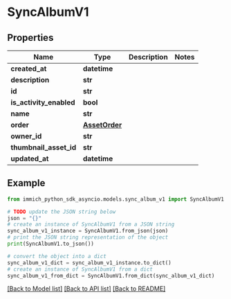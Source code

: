 # SyncAlbumV1


## Properties

Name | Type | Description | Notes
------------ | ------------- | ------------- | -------------
**created_at** | **datetime** |  | 
**description** | **str** |  | 
**id** | **str** |  | 
**is_activity_enabled** | **bool** |  | 
**name** | **str** |  | 
**order** | [**AssetOrder**](AssetOrder.md) |  | 
**owner_id** | **str** |  | 
**thumbnail_asset_id** | **str** |  | 
**updated_at** | **datetime** |  | 

## Example

```python
from immich_python_sdk_asyncio.models.sync_album_v1 import SyncAlbumV1

# TODO update the JSON string below
json = "{}"
# create an instance of SyncAlbumV1 from a JSON string
sync_album_v1_instance = SyncAlbumV1.from_json(json)
# print the JSON string representation of the object
print(SyncAlbumV1.to_json())

# convert the object into a dict
sync_album_v1_dict = sync_album_v1_instance.to_dict()
# create an instance of SyncAlbumV1 from a dict
sync_album_v1_from_dict = SyncAlbumV1.from_dict(sync_album_v1_dict)
```
[[Back to Model list]](../README.md#documentation-for-models) [[Back to API list]](../README.md#documentation-for-api-endpoints) [[Back to README]](../README.md)


